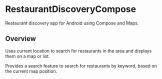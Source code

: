 # RestaurantDiscoveryCompose

Restaurant discovery app for Android using Compose and Maps.

## Overview

Uses current location to search for restaurants in the area and displays them on a map or list.

Provides a search feature to search for restaurants by keyword, based on the current map position.

